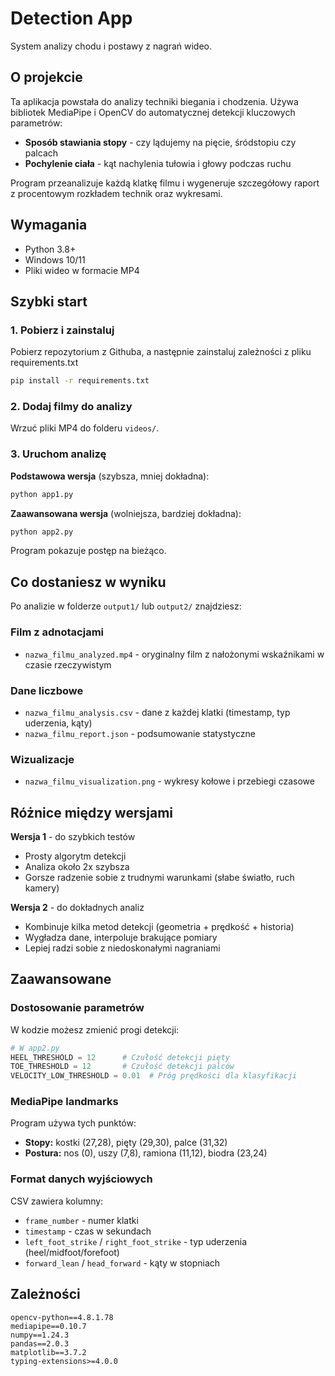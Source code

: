 # Detection App

System analizy chodu i postawy z nagrań wideo.

## O projekcie

Ta aplikacja powstała do analizy techniki biegania i chodzenia. Używa bibliotek MediaPipe i OpenCV do automatycznej detekcji kluczowych parametrów:

- **Sposób stawiania stopy** - czy lądujemy na pięcie, śródstopiu czy palcach
- **Pochylenie ciała** - kąt nachylenia tułowia i głowy podczas ruchu

Program przeanalizuje każdą klatkę filmu i wygeneruje szczegółowy raport z procentowym rozkładem technik oraz wykresami.

## Wymagania

- Python 3.8+
- Windows 10/11
- Pliki wideo w formacie MP4

## Szybki start

### 1. Pobierz i zainstaluj

Pobierz repozytorium z Githuba, a następnie zainstaluj zależności z pliku requirements.txt
```bash
pip install -r requirements.txt
```

### 2. Dodaj filmy do analizy

Wrzuć pliki MP4 do folderu `videos/`.

### 3. Uruchom analizę

**Podstawowa wersja** (szybsza, mniej dokładna):
```bash
python app1.py
```

**Zaawansowana wersja** (wolniejsza, bardziej dokładna):
```bash
python app2.py
```

Program pokazuje postęp na bieżąco.

## Co dostaniesz w wyniku

Po analizie w folderze `output1/` lub `output2/` znajdziesz:

### Film z adnotacjami
- `nazwa_filmu_analyzed.mp4` - oryginalny film z nałożonymi wskaźnikami w czasie rzeczywistym

### Dane liczbowe  
- `nazwa_filmu_analysis.csv` - dane z każdej klatki (timestamp, typ uderzenia, kąty)
- `nazwa_filmu_report.json` - podsumowanie statystyczne

### Wizualizacje
- `nazwa_filmu_visualization.png` - wykresy kołowe i przebiegi czasowe

## Różnice między wersjami

**Wersja 1** - do szybkich testów
- Prosty algorytm detekcji
- Analiza około 2x szybsza
- Gorsze radzenie sobie z trudnymi warunkami (słabe światło, ruch kamery)

**Wersja 2** - do dokładnych analiz
- Kombinuje kilka metod detekcji (geometria + prędkość + historia)
- Wygładza dane, interpoluje brakujące pomiary  
- Lepiej radzi sobie z niedoskonałymi nagraniami


## Zaawansowane

### Dostosowanie parametrów

W kodzie możesz zmienić progi detekcji:

```python
# W app2.py
HEEL_THRESHOLD = 12      # Czułość detekcji pięty
TOE_THRESHOLD = 12       # Czułość detekcji palców  
VELOCITY_LOW_THRESHOLD = 0.01  # Próg prędkości dla klasyfikacji
```

### MediaPipe landmarks

Program używa tych punktów:
- **Stopy:** kostki (27,28), pięty (29,30), palce (31,32)
- **Postura:** nos (0), uszy (7,8), ramiona (11,12), biodra (23,24)

### Format danych wyjściowych

CSV zawiera kolumny:
- `frame_number` - numer klatki
- `timestamp` - czas w sekundach
- `left_foot_strike` / `right_foot_strike` - typ uderzenia (heel/midfoot/forefoot)
- `forward_lean` / `head_forward` - kąty w stopniach

## Zależności

```
opencv-python==4.8.1.78
mediapipe==0.10.7  
numpy==1.24.3
pandas==2.0.3
matplotlib==3.7.2
typing-extensions>=4.0.0
```
